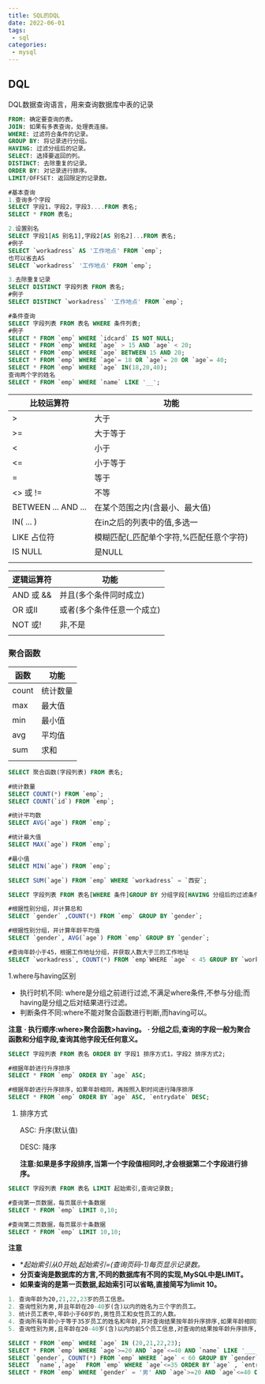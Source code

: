 ```yaml
---
title: SQL的DQL
date: 2022-06-01
tags:
 - sql
categories:
 - mysql
---
```


## DQL

DQL数据查询语言，用来查询数据库中表的记录

```sql
FROM: 确定要查询的表。
JOIN: 如果有多表查询，处理表连接。
WHERE: 过滤符合条件的记录。
GROUP BY: 将记录进行分组。
HAVING: 过滤分组后的记录。
SELECT: 选择要返回的列。
DISTINCT: 去除重复的记录。
ORDER BY: 对记录进行排序。
LIMIT/OFFSET: 返回限定的记录数。

#基本查询
1.查询多个字段
SELECT 字段1，字段2，字段3....FROM 表名;
SELECT * FROM 表名;

2.设置别名
SELECT 字段1[AS 别名1],字段2[AS 别名2]...FROM 表名;
#例子
SELECT `workadress` AS '工作地点' FROM `emp`;
也可以省去AS
SELECT `workadress` '工作地点' FROM `emp`;

3.去除重复记录
SELECT DISTINCT 字段列表 FROM 表名;
#例子
SELECT DISTINCT `workadress` '工作地点' FROM `emp`;

#条件查询
SELECT 字段列表 FROM 表名 WHERE 条件列表;
#例子
SELECT * FROM `emp`	WHERE `idcard` IS NOT NULL;
SELECT * FROM `emp` WHERE `age` > 15 AND `age` < 20;
SELECT * FROM `emp` WHERE `age` BETWEEN 15 AND 20;
SELECT * FROM `emp` WHERE `age`= 18 OR `age`= 20 OR `age`= 40;
SELECT * FROM `emp` WHERE `age` IN(18,20,40);
查询两个字的姓名
SELECT * FROM `emp` WHERE `name` LIKE '__';
```



| 比较运算符          | 功能                                    |
| ------------------- | --------------------------------------- |
| >                   | 大于                                    |
| >=                  | 大于等于                                |
| <                   | 小于                                    |
| <=                  | 小于等于                                |
| =                   | 等于                                    |
| <> 或 !=            | 不等                                    |
| BETWEEN ... AND ... | 在某个范围之内(含最小、最大值)          |
| IN( ... )           | 在in之后的列表中的值,多选一             |
| LIKE  占位符        | 模糊匹配(_匹配单个字符,%匹配任意个字符) |
| IS NULL             | 是NULL                                  |
|                     |                                         |

| 逻辑运算符 | 功能                       |
| ---------- | -------------------------- |
| AND 或 &&  | 并且(多个条件同时成立)     |
| OR 或Ⅱ     | 或者(多个条件任意一个成立) |
| NOT 或!    | 非,不是                    |
|            |                            |

### 聚合函数

| 函数  | 功能     |
| ----- | -------- |
| count | 统计数量 |
| max   | 最大值   |
| min   | 最小值   |
| avg   | 平均值   |
| sum   | 求和     |
|       |          |

```sql
SELECT 聚合函数(字段列表) FROM 表名;

#统计数量
SELECT COUNT(*) FROM `emp`;
SELECT COUNT(`id`) FROM `emp`;

#统计平均数
SELECT AVG(`age`) FROM `emp`;

#统计最大值
SELECT MAX(`age`) FROM `emp`;

#最小值
SELECT MIN(`age`) FROM `emp`;

SELECT SUM(`age`) FROM `emp` WHERE `workadress` = `西安`;
```

```sql
SELECT 字段列表 FROM 表名[WHERE 条件]GROUP BY 分组字段[HAVING 分组后的过滤条件];

#根据性别分组，并计算总和
SELECT `gender` ,COUNT(*) FROM `emp` GROUP BY `gender`; 

#根据性别分组，并计算年龄平均值
SELECT `gender`, AVG(`age`) FROM `emp` GROUP BY `gender`;

#查询年龄小于45，根据工作地址分组，并获取人数大于三的工作地址
SELECT `workadress`, COUNT(*) FROM `emp`WHERE `age` < 45 GROUP BY `workadress` HAVING COUNT(*) > 3;

```

1.where与having区别

- 执行时机不同: where是分组之前进行过滤,不满足where条件,不参与分组;而having是分组之后对结果进行过滤。
- 判断条件不同:where不能对聚合函数进行判断,而having可以。

**注意**
**· 执行顺序:where>聚合函数>having。**
**· 分组之后,查询的字段一般为聚合函数和分组字段,查询其他字段无任何意义。**

```sql
SELECT 字段列表 FROM 表名 ORDER BY 字段1 排序方式1，字段2 排序方式2;

#根据年龄进行升序排序
SELECT * FROM `emp` ORDER BY `age` ASC;

#根据年龄进行升序排序，如果年龄相同，再按照入职时间进行降序排序
SELECT * FROM `emp` ORDER BY `age` ASC, `entrydate` DESC;
```

1. 排序方式

   ASC: 升序(默认值)

   DESC:  降序

   **注意:如果是多字段排序,当第一个字段值相同时,才会根据第二个字段进行排序。**

```sql
SELECT 字段列表 FROM 表名 LIMIT 起始索引,查询记录数;

#查询第一页数据，每页展示十条数据
SELECT * FROM `emp` LIMIT 0,10;

#查询第二页数据，每页展示十条数据
SELECT * FROM `emp` LIMIT 10,10;
```

**注意**

- **起始索引从0开始,起始索引=(查询页码-1)*每页显示记录数。**
- **分页查询是数据库的方言,不同的数据库有不同的实现,MySQL中是LIMIT。**
- **如果查询的是第一页数据,起始索引可以省略,直接简写为limit 10。**

```sql
1. 查询年龄为20,21,22,23岁的员工信息。
2. 查询性别为男,并且年龄在20-40岁(含)以内的姓名为三个字的员工。
3. 统计员工表中,年龄小于60岁的,男性员工和女性员工的人数。
4. 查询所有年龄小于等于35岁员工的姓名和年龄,并对查询结果按年龄升序排序,如果年龄相同按入职时间降序排序。
5. 查询性别为男,且年龄在20-40岁(含)以内的前5个员工信息,对查询的结果按年龄升序排序,年龄相同按入职时间升序排序。

SELECT * FROM `emp` WHERE `age` IN (20,21,22,23);
SELECT * FROM `emp` WHERE `age`>=20 AND `age`<=40 AND `name` LIKE '___';
SELECT `gender`, COUNT(*) FROM `emp` WHERE `age` < 60 GROUP BY `gender`;
SELECT  `name`,`age`  FROM `emp` WHERE `age`<=35 ORDER BY `age` , `entrydate` DESC;
SELECT * FROM `emp` WHERE `gender` = '男' AND `age`>=20 AND `age`<=40 ORDER BY  `entydate` ASC  LIMIT 5 ;
```

## 